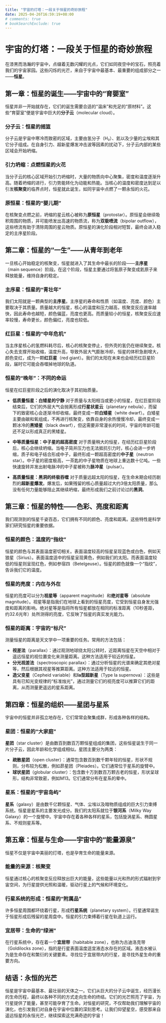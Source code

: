 ```yaml
---
title: "宇宙的灯塔：一段关于恒星的奇妙旅程"
date: 2025-04-26T16:59:19+08:00
# comments: true
# bookSearchExclude: true
---
```

# 宇宙的灯塔：一段关于恒星的奇妙旅程

在漆黑而浩瀚的宇宙中，点缀着无数闪耀的光点，它们如同夜空中的宝石，照亮着我们的宇宙家园。这些闪烁的光芒，来自于宇宙中最基本、最重要的组成部分之一——**恒星**。

## 第一章：恒星的诞生——宇宙中的“育婴室”

恒星并非一开始就存在，它们的诞生需要合适的“温床”和充足的“原材料”。这些“育婴室”便是宇宙中巨大的**分子云**（molecular cloud）。

### 分子云：恒星的摇篮

分子云是宇宙中寒冷而致密的区域，主要由氢分子（H₂）、氦以及少量的尘埃和其它分子组成。在自身引力、超新星爆发冲击波等因素的扰动下，分子云内部的某些区域会开始坍缩。

### 引力坍缩：点燃恒星的火花

当分子云的核心区域开始引力坍缩时，大量的物质向中心聚集，密度和温度逐渐升高。随着坍缩的进行，引力势能转化为动能和热能。当核心的温度和密度达到足以引发**核聚变**的临界点时，恒星就此诞生，如同宇宙中点燃了一颗永恒的火花。

### 原恒星：恒星的“婴儿期”

在核聚变点燃之前，坍缩的星云核心被称为**原恒星**（protostar）。原恒星会继续吸积周围的物质，并可能喷发出高速的物质流，称为**双极喷流**（bipolar outflow），这些喷流有助于清除周围的星云物质。原恒星的演化阶段相对短暂，最终会进入稳定的主序星阶段。

## 第二章：恒星的“一生”——从青年到老年

一旦核心开始稳定的核聚变，恒星就进入了其生命中最长的阶段——**主序星**（main sequence）阶段。在这个阶段，恒星主要通过将氢原子聚变成氦原子来释放能量，维持自身的稳定。

### 主序星：恒星的“青壮年”

我们太阳就是一颗典型的**主序星**。主序星的寿命和性质（如温度、亮度、颜色）主要取决于其质量。质量越大的恒星，核心的温度和压力越高，核聚变反应速率越快，因此寿命也越短，颜色偏蓝，亮度也更高。而质量较小的恒星，核聚变反应速率较慢，寿命更长，颜色偏红，亮度也较低。

### 红巨星：恒星的“中年危机”

当主序星核心的氢燃料耗尽后，核心的核聚变停止，但外壳的氢仍在继续聚变。核心失去支撑开始收缩，温度升高，导致外层大气膨胀冷却，恒星的体积急剧增大，颜色变红，成为一颗**红巨星**（red giant）。我们的太阳在未来也会经历红巨星阶段，届时它可能会吞噬掉地球的轨道。

### 恒星的“晚年”：不同的命运

恒星在红巨星阶段之后的演化取决于其初始质量。

* **低质量恒星：白矮星的宁静** 对于质量与太阳相当或更小的恒星，在红巨星阶段结束后，它们的外层大气会抛离形成**行星状星云**（planetary nebula），而留下的致密核心会逐渐冷却收缩，最终变成一颗**白矮星**（white dwarf）。白矮星主要由碳和氧组成，不再进行核聚变，依靠自身的余热慢慢冷却，最终变成一颗冰冷的**黑矮星**（black dwarf），但这需要非常漫长的时间，宇宙的年龄可能还不足以形成真正的黑矮星。

* **中等质量恒星：中子星的超高密度** 对于质量稍大的恒星，在经历红巨星阶段后，核心会继续坍缩。当电子简并压力也无法抵抗引力时，核心会进一步坍缩，质子和电子结合形成中子，最终形成一颗超高密度的**中子星**（neutron star）。中子星的密度极高，一茶匙的中子星物质在地球上重达数十亿吨。一些快速旋转并发出射电脉冲的中子星被称为**脉冲星**（pulsar）。

* **高质量恒星：黑洞的终极吞噬** 对于质量远超太阳的恒星，在生命末期会经历剧烈的**超新星爆发**。爆发后，如果残留的核心质量超过大约3倍太阳质量，那么没有任何力量能够阻止其继续坍缩，最终形成我们之前讨论过的**黑洞**。

## 第三章：恒星的特性——色彩、亮度和距离

我们观测到的恒星千姿百态，它们拥有不同的颜色、亮度和距离。这些特性是科学家们研究恒星的重要依据。

### 恒星的颜色：温度的“指纹”

恒星的颜色与其表面温度密切相关。表面温度较高的恒星呈现蓝色或白色，例如天狼星（Sirius）。表面温度适中的恒星呈现黄色，例如我们的太阳。而表面温度较低的恒星则呈现红色，例如参宿四（Betelgeuse）。恒星的颜色就像一个“指纹”，告诉我们它的温度。

### 恒星的亮度：内在与外在

恒星的亮度可以分为**视星等**（apparent magnitude）和**绝对星等**（absolute magnitude）。视星等是指我们在地球上看到的恒星亮度，它受到恒星自身发光强度和距离的影响。绝对星等是指将所有恒星都放在相同的标准距离（10秒差距，约32.6光年）处所测得的亮度，它反映了恒星的真实发光能力。

### 恒星的距离：宇宙的“标尺”

测量恒星的距离是天文学中一项重要的任务。常用的方法包括：

* **视差法**（parallax）：通过观测地球绕太阳公转时，近距离恒星在天空中相对于遥远恒星的视位置变化来测量距离。这种方法适用于较近的恒星。
* **分光视差法**（spectroscopic parallax）：通过分析恒星的光谱来确定其绝对星等，然后根据其视星等推算距离。这种方法适用于较远的恒星。
* **造父变星**（Cepheid variable）和**Ia型超新星**（Type Ia supernova）：这些是具有已知光变规律的“标准烛光”，通过测量它们的视亮度可以推算它们的距离，从而测量更遥远的星系距离。

## 第四章：恒星的组织——星团与星系

宇宙中的恒星并非孤立地存在，它们常常会聚集成群，形成各种各样的结构。

### 星团：恒星的“大家庭”

**星团**（star cluster）是由数百到数百万颗恒星组成的集团，这些恒星诞生于同一片分子云，因此年龄和化学组成相似。星团主要分为两类：

* **疏散星团**（open cluster）：通常包含数百到数千颗年轻的恒星，形状不规则，分布较为松散，例如昴星团（Pleiades）。它们通常位于星系的旋臂中。
* **球状星团**（globular cluster）：包含数十万到数百万颗古老的恒星，形状呈球形，结构非常致密，例如M13。它们通常分布在星系的晕中。

### 星系：恒星的“宇宙岛屿”

**星系**（galaxy）是由数千亿颗恒星、气体、尘埃以及暗物质组成的巨大引力束缚系统。恒星是星系的主要发光成分。我们的太阳系就位于**银河系**（Milky Way Galaxy）的一个旋臂中。宇宙中存在着各种各样的星系，包括旋涡星系、椭圆星系、不规则星系等。

## 第五章：恒星与生命——宇宙中的“能量源泉”

恒星不仅是宇宙中美丽的灯塔，也是孕育生命的能量来源。

### 能量的来源：核聚变

恒星通过核心的核聚变反应释放出巨大的能量，这些能量以光和热的形式辐射到宇宙空间，为行星提供光照和温暖，驱动行星上的气候和环境变化。

### 行星系统的形成：恒星的“附属品”

许多恒星周围都环绕着行星，形成**行星系统**（planetary system）。行星通常诞生于恒星形成后残留的星周盘中。恒星的引力束缚着行星在轨道上运行。

### 宜居带：生命的“绿洲”

在行星系统中，存在着一个**宜居带**（habitable zone），也称为古迪洛克带（Goldilocks zone），指的是行星表面温度适宜液态水存在的区域。液态水被认为是生命存在和繁衍的关键要素。寻找位于宜居带内的行星，是寻找外星生命的重要方向。

## 结语：永恒的光芒

恒星是宇宙中最基本、最壮丽的天体之一。它们从巨大的分子云中诞生，经历漫长的生命历程，最终以各种不同的方式走向生命的终结。它们的光芒照亮了宇宙，为行星提供了能量，甚至可能孕育了生命。对恒星的研究，不仅帮助我们理解宇宙的演化，也引发我们对自身在宇宙中位置的深刻思考。让我们仰望星空，感受那来自遥远恒星的永恒光芒，继续探索这充满奇迹的宇宙！